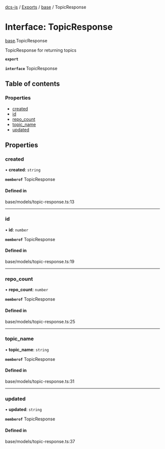 [dcs-js](../README.md) / [Exports](../modules.md) / [base](../modules/base.md) / TopicResponse

# Interface: TopicResponse

[base](../modules/base.md).TopicResponse

TopicResponse for returning topics

**`export`**

**`interface`** TopicResponse

## Table of contents

### Properties

- [created](base.TopicResponse.md#created)
- [id](base.TopicResponse.md#id)
- [repo\_count](base.TopicResponse.md#repo_count)
- [topic\_name](base.TopicResponse.md#topic_name)
- [updated](base.TopicResponse.md#updated)

## Properties

### <a id="created" name="created"></a> created

• **created**: `string`

**`memberof`** TopicResponse

#### Defined in

base/models/topic-response.ts:13

___

### <a id="id" name="id"></a> id

• **id**: `number`

**`memberof`** TopicResponse

#### Defined in

base/models/topic-response.ts:19

___

### <a id="repo_count" name="repo_count"></a> repo\_count

• **repo\_count**: `number`

**`memberof`** TopicResponse

#### Defined in

base/models/topic-response.ts:25

___

### <a id="topic_name" name="topic_name"></a> topic\_name

• **topic\_name**: `string`

**`memberof`** TopicResponse

#### Defined in

base/models/topic-response.ts:31

___

### <a id="updated" name="updated"></a> updated

• **updated**: `string`

**`memberof`** TopicResponse

#### Defined in

base/models/topic-response.ts:37
